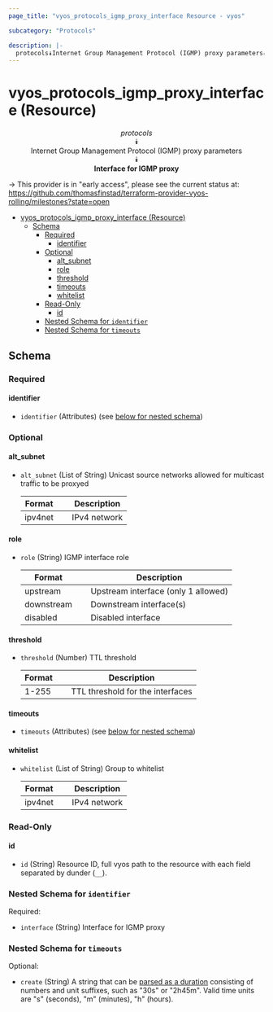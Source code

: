 ```yaml
---
page_title: "vyos_protocols_igmp_proxy_interface Resource - vyos"

subcategory: "Protocols"

description: |-
  protocols⯯Internet Group Management Protocol (IGMP) proxy parameters⯯Interface for IGMP proxy
---
```


# vyos_protocols_igmp_proxy_interface (Resource)
<center>

*protocols*  
⯯  
Internet Group Management Protocol (IGMP) proxy parameters  
⯯  
**Interface for IGMP proxy**


</center>

-> This provider is in "early access", please see the current status at: https://github.com/thomasfinstad/terraform-provider-vyos-rolling/milestones?state=open

<!--TOC-->

- [vyos_protocols_igmp_proxy_interface (Resource)](#vyos_protocols_igmp_proxy_interface-resource)
  - [Schema](#schema)
    - [Required](#required)
      - [identifier](#identifier)
    - [Optional](#optional)
      - [alt_subnet](#alt_subnet)
      - [role](#role)
      - [threshold](#threshold)
      - [timeouts](#timeouts)
      - [whitelist](#whitelist)
    - [Read-Only](#read-only)
      - [id](#id)
    - [Nested Schema for `identifier`](#nested-schema-for-identifier)
    - [Nested Schema for `timeouts`](#nested-schema-for-timeouts)

<!--TOC-->

<!-- schema generated by tfplugindocs -->
## Schema

### Required

#### identifier
- `identifier` (Attributes) (see [below for nested schema](#nestedatt--identifier))

### Optional

#### alt_subnet
- `alt_subnet` (List of String) Unicast source networks allowed for multicast traffic to be proxyed

    |  Format   &emsp;|  Description   |
    |-----------|----------------|
    |  ipv4net  &emsp;|  IPv4 network  |
#### role
- `role` (String) IGMP interface role

    |  Format      &emsp;|  Description                          |
    |--------------|---------------------------------------|
    |  upstream    &emsp;|  Upstream interface (only 1 allowed)  |
    |  downstream  &emsp;|  Downstream interface(s)              |
    |  disabled    &emsp;|  Disabled interface                   |
#### threshold
- `threshold` (Number) TTL threshold

    |  Format  &emsp;|  Description                       |
    |----------|------------------------------------|
    |  1-255   &emsp;|  TTL threshold for the interfaces  |
#### timeouts
- `timeouts` (Attributes) (see [below for nested schema](#nestedatt--timeouts))
#### whitelist
- `whitelist` (List of String) Group to whitelist

    |  Format   &emsp;|  Description   |
    |-----------|----------------|
    |  ipv4net  &emsp;|  IPv4 network  |

### Read-Only

#### id
- `id` (String) Resource ID, full vyos path to the resource with each field separated by dunder (`__`).

<a id="nestedatt--identifier"></a>
### Nested Schema for `identifier`

Required:

- `interface` (String) Interface for IGMP proxy


<a id="nestedatt--timeouts"></a>
### Nested Schema for `timeouts`

Optional:

- `create` (String) A string that can be [parsed as a duration](https://pkg.go.dev/time#ParseDuration) consisting of numbers and unit suffixes, such as &#34;30s&#34; or &#34;2h45m&#34;. Valid time units are &#34;s&#34; (seconds), &#34;m&#34; (minutes), &#34;h&#34; (hours).
